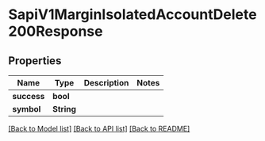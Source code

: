 # SapiV1MarginIsolatedAccountDelete200Response

## Properties

Name | Type | Description | Notes
------------ | ------------- | ------------- | -------------
**success** | **bool** |  | 
**symbol** | **String** |  | 

[[Back to Model list]](../README.md#documentation-for-models) [[Back to API list]](../README.md#documentation-for-api-endpoints) [[Back to README]](../README.md)


